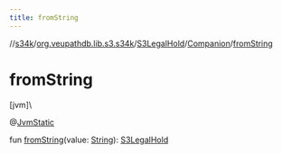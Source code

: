 ```yaml
---
title: fromString
---
```

//[s34k](../../../../index.html)/[org.veupathdb.lib.s3.s34k](../../index.html)/[S3LegalHold](../index.html)/[Companion](index.html)/[fromString](from-string.html)



# fromString



[jvm]\




@[JvmStatic](https://kotlinlang.org/api/latest/jvm/stdlib/kotlin.jvm/-jvm-static/index.html)



fun [fromString](from-string.html)(value: [String](https://kotlinlang.org/api/latest/jvm/stdlib/kotlin/-string/index.html)): [S3LegalHold](../index.html)





